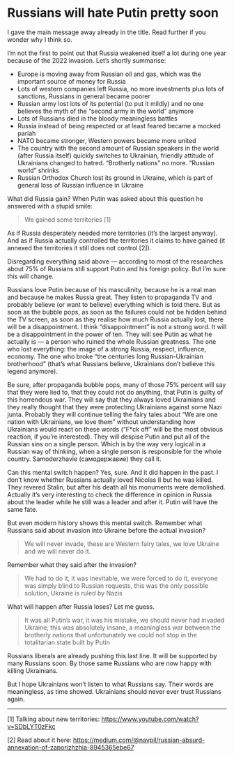 # Russians will hate Putin pretty soon

I gave the main message away already in the title. 
Read further if you wonder why I think so.

I’m not the first to point out that Russia weakened itself a lot during one year because of the 2022 invasion. 
Let’s shortly summarise:

 - Europe is moving away from Russian oil and gas, which was the important source of money for Russia
 - Lots of western companies left Russia, no more investments plus lots of sanctions, Russians in general became poorer
 - Russian army lost lots of its potential (to put it mildly) and no one believes the myth of the “second army in the world” anymore
 - Lots of Russians died in the bloody meaningless battles
 - Russia instead of being respected or at least feared became a mocked pariah
 - NATO became stronger, Western powers became more united
 - The country with the second amount of Russian speakers in the world (after Russia itself) quickly switches to Ukrainian, friendly attitude of Ukrainians changed to hatred. 
“Brotherly nations” no more. 
“Russian world” shrinks
 - Russian Orthodox Church lost its ground in Ukraine, which is part of general loss of Russian influence in Ukraine

What did Russia gain? 
When Putin was asked about this question he answered with a stupid smile:

> We gained some territories [1]

As if Russia desperately needed more territories (it’s the largest anyway). 
And as if Russia actually controlled the territories it claims to have gained (it annexed the territories it still does not control [2]).

Disregarding everything said above — according to most of the researches about 75% of Russians still support Putin and his foreign policy. 
But I’m sure this will change.

Russians love Putin because of his masculinity, because he is a real man and because he makes Russia great. 
They listen to propaganda TV and probably believe (or want to believe) everything which is told there. 
But as soon as the bubble pops, as soon as the failures could not be hidden behind the TV screen, as soon as they realise how much Russia actually lost, there will be a disappointment. 
I think “disappointment” is not a strong word. 
It will be a disappointment in the power of ten. 
They will see Putin as what he actually is — a person who ruined the whole Russian greatness. 
The one who lost everything: the image of a strong Russia, respect, influence, economy. 
The one who broke “the centuries long Russian-Ukrainian brotherhood” (that’s what Russians believe, Ukrainians don’t believe this legend anymore).

Be sure, after propaganda bubble pops, many of those 75% percent will say that they were lied to, that they could not do anything, that Putin is guilty of this horrendous war. 
They will say that they always loved Ukrainians and they really thought that they were protecting Ukrainians against some Nazi junta. 
Probably they will continue telling the fairy tales about “We are one nation with Ukrainians, we love them” without understanding how Ukrainians would react on these words (“F*ck off” will be the most obvious reaction, if you’re interested). 
They will despise Putin and put all of the Russian sins on a single person. 
Which is by the way very logical in a Russian way of thinking, when a single person is responsible for the whole country. 
Samoderzhavie (самодержавие) they call it.

Can this mental switch happen? 
Yes, sure. 
And it did happen in the past. 
I don’t know whether Russians actually loved Nicolas II but he was killed. 
They revered Stalin, but after his death all his monuments were demolished. 
Actually it’s very interesting to check the difference in opinion in Russia about the leader while he still was a leader and after it. 
Putin will have the same fate.

But even modern history shows this mental switch. 
Remember what Russians said about invasion into Ukraine before the actual invasion?

> We will never invade, these are Western fairy tales, we love Ukraine and we will never do it.

Remember what they said after the invasion?

> We had to do it, it was inevitable, we were forced to do it, everyone was simply blind to Russian requests, this was the only possible solution, Ukraine is ruled by Nazis

What will happen after Russia loses? 
Let me guess.

> It was all Putin’s war, it was his mistake, we should never had invaded Ukraine, this was absolutely insane, a meaningless war between the brotherly nations that unfortunately we could not stop in the totalitarian state built by Putin

Russians liberals are already pushing this last line. 
It will be supported by many Russians soon. 
By those same Russians who are now happy with killing Ukrainians.

But I hope Ukrainians won’t listen to what Russians say. 
Their words are meaningless, as time showed. 
Ukrainians should never ever trust Russians again.

---

[1] Talking about new territories: https://www.youtube.com/watch?v=SDbLYT0zFkc

[2] Read about it here: https://medium.com/@navpil/russian-absurd-annexation-of-zaporizhzhia-8945365ebe67